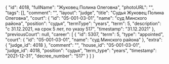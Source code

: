 {
    "id": 4018,
    "fullName": "Жуковец Полина Олеговна",
    "photoURL": "",
    "tags": [],
    "comment": "",
    "layout": "judge",
    "title": "Судья Жуковец Полина Олеговна",
    "court": {
        "id": "05-001-03-01",
        "name": "суд Минского района",
        "position": "судья",
        "termType": "years",
        "term": 5,
        "description": "c 31.12.2021, на срок 5 лет, по указу 517",
        "timestamp": "31.12.2021"
    },
    "previousCourt": null,
    "career": [
        {
            "id": 5307,
            "term": 5,
            "type": "appointed",
            "court": {
                "id": "05-001-03-01",
                "name": "суд Минского района"
            },
            "extra": {
                "judge_id": 4018
            },
            "comment": "",
            "house_id": "05-001-03-01",
            "judge_id": 4018,
            "position": "судья",
            "term_type": "years",
            "timestamp": "2021-12-31",
            "decree_number": "517"
        }
    ]
}